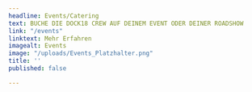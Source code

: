 ```yaml
---
headline: Events/Catering
text: BUCHE DIE DOCK18 CREW AUF DEINEM EVENT ODER DEINER ROADSHOW
link: "/events"
linktext: Mehr Erfahren
imagealt: Events
image: "/uploads/Events_Platzhalter.png"
title: ''
published: false

---
```

